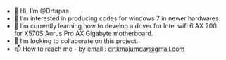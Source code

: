 - 👋 Hi, I’m @Drtapas
- 👀 I’m interested in producing codes for windows 7 in newer hardwares 
- 🌱 I’m currently learning how to develop a driver for Intel wifi 6 AX 200 for X570S Aorus Pro AX Gigabyte motherboard.
- 💞️ I’m looking to collaborate on this project.
- 📫 How to reach me  - by email : drtkmajumdar@gmail.com

<!---
Drtapas/Drtapas is a ✨ special ✨ repository because its `README.md` (this file) appears on your GitHub profile.
You can click the Preview link to take a look at your changes.
--->
